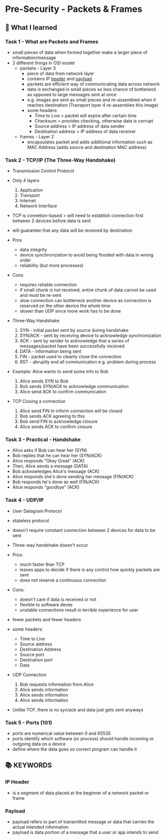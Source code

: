 # Pre-Security - Packets & Frames

## 🧠 What I learned

### Task 1 - What are Packets and Frames
- small pieces of data when formed together make a larger piece of information/message
- 2 different things in OSI model
  - packets - Layer 3
    - piece of data from network layer
    - contains IP [header](#ip-header) and [payload](#payload)     
    - packets are efficient way of communicating data across network
    - data is exchanged in small pieces so less chance of bottleneck as opposed to large messages sent at once
    - e.g. images are sent as small pieces and re-assembled when it reaches destination (Transport layer 4 re-assembles this image)
    - some headers:
      - Time to Live > packet will expire after certain time
      - Checksum > provides checking, otherwise data is corrupt
      - Source address > IP address of data sender
      - Destination address > IP address of data receiver
  - frames - Layer 2
    - encapsulates packet and adds additional information such as MAC Address (adds source and destination MAC address)


### Task 2 - TCP/IP (The Three-Way Handshake)
- Transmission Control Protocol
- Only 4 layers
  1. Application
  2. Transport
  3. Internet
  4. Network Interface
- TCP is connetion-based > will need to establish connection first between 2 devices before data is sent
- will guarantee that any data will be received by destination
- Pros
  - data integrity
  - device synchronization to avoid being flooded with data in wrong order
  - reliability (but more processes)
- Cons
  - requires reliable connection
  - if small chunk is not received, entire chunk of data cannot be used and must be re-sent
  - slow connection can bottleneck another device as connection is reserved on the other device the whole time
  - slower than UDP since more work has to be done

- Three-Way Handshake
  1. SYN - initial packet sent by source during handshake
  2. SYN/ACK - sent by receiving device to acknowledge synchronization
  3. ACK - sent by sender to acknowledge that a series of messages/packet have been successfully received
  4. DATA - information being sent
  5. FIN - packet used to cleanly close the connection
  6. RST - abruptly end all communication e.g. problem during process

- Example: Alice wants to send some info to Bob
  1. Alice sends SYN to Bob
  2. Bob sends SYN/ACK to acknowledge communication
  3. Alice send ACK to confirm communication

- TCP Closing a connection
  1. Alice send FIN to inform connection will be closed
  2. Bob sends ACK agreeing to this
  3. Bob send FIN to acknowledge closure
  4. Alice sends ACK to confirm closure

### Task 3 - Practical - Handshake
- Alice asks if Bob can hear her (SYN)
- Bob replies that he can hear her (SYN/ACK)
- Alice responds "Okay Great" (ACK)
- Then, Alice sends a message (DATA)
- Bob acknowledges Alice's message (ACK)
- Alice responds she's done sending her message (FIN/ACK)
- Bob responds he's done as well (FIN/ACK)
- Alice responds "goodbye" (ACK)

### Task 4 - UDP/IP
- User Datagram Protocol
- stateless protocol
- doesn't require constant connection between 2 devices for data to be sent
- Three-way handshake doesn't occur

- Pros:
  - much faster than TCP
  - leaves apps to decide if there is any control how quickly packets are sent
  - does not reserve a continuous connection

- Cons:
  - doesn't care if data is received or not
  - flexible to software deves
  - unstable connections result in terrible experience for user

- fewer packets and fewer headers
- some headers:
  - Time to Live
  - Source address
  - Destination Address
  - Source port
  - Destination port
  - Data

- UDP Connection
  1. Bob requests information from Alice
  2. Alice sends information
  3. Alice sends information
  4. Alice sends information
- Unlike TCP, there is no syn/ack and data just gets sent anyways

### Task 5 - Ports (101)
- ports are numerical value between 0 and 65535
- ports identify which software (or process) should handle incoming or outgoing data on a device
- define where the data goes so correct program can handle it


## 📚 KEYWORDS

### IP Header
- is a segment of data placed at the beginner of a network packet or frame
<a name="ip-header"></a>

### Payload
- payload refers to part of transmitted message or data that carries the actual intended information
- payload is data portion of a message that a user or app intends to send
<a name="payload"></a>